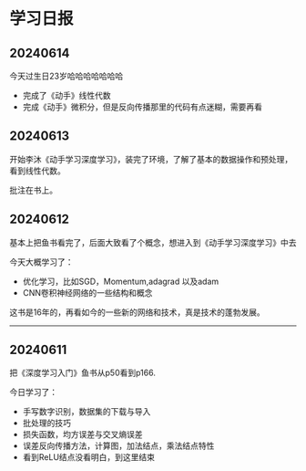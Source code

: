 # 学习日报



## 20240614

今天过生日23岁哈哈哈哈哈哈哈

- 完成了《动手》线性代数
- 完成《动手》微积分，但是反向传播那里的代码有点迷糊，需要再看



## 20240613

开始李沐《动手学习深度学习》，装完了环境，了解了基本的数据操作和预处理，看到线性代数。

批注在书上。



## 20240612

基本上把鱼书看完了，后面大致看了个概念，想进入到《动手学习深度学习》中去

今天大概学习了：

- 优化学习，比如SGD，Momentum,adagrad 以及adam
- CNN卷积神经网络的一些结构和概念

这书是16年的，再看如今的一些新的网络和技术，真是技术的蓬勃发展。

---

## 20240611

把《深度学习入门》鱼书从p50看到p166.

今日学习了：

- 手写数字识别，数据集的下载与导入
- 批处理的技巧
- 损失函数，均方误差与交叉熵误差
- 误差反向传播方法，计算图，加法结点，乘法结点特性
- 看到ReLU结点没看明白，到这里结束



